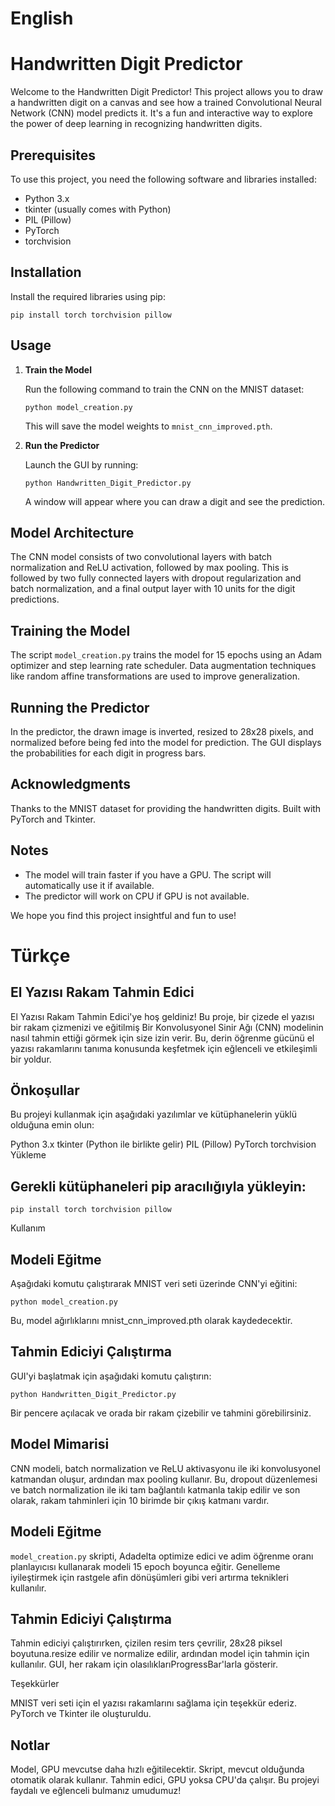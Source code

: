 # English
# Handwritten Digit Predictor

Welcome to the Handwritten Digit Predictor! This project allows you to draw a handwritten digit on a canvas and see how a trained Convolutional Neural Network (CNN) model predicts it. It's a fun and interactive way to explore the power of deep learning in recognizing handwritten digits.

## Prerequisites

To use this project, you need the following software and libraries installed:

- Python 3.x
- tkinter (usually comes with Python)
- PIL (Pillow)
- PyTorch
- torchvision

## Installation

Install the required libraries using pip:

`
pip install torch torchvision pillow
`

## Usage

1. **Train the Model**

   Run the following command to train the CNN on the MNIST dataset:

   `
   python model_creation.py
   `   

   This will save the model weights to `mnist_cnn_improved.pth`.

2. **Run the Predictor**

   Launch the GUI by running:

   `
   python Handwritten_Digit_Predictor.py
   `

   A window will appear where you can draw a digit and see the prediction.

## Model Architecture

The CNN model consists of two convolutional layers with batch normalization and ReLU activation, followed by max pooling. This is followed by two fully connected layers with dropout regularization and batch normalization, and a final output layer with 10 units for the digit predictions.

## Training the Model

The script `model_creation.py` trains the model for 15 epochs using an Adam optimizer and step learning rate scheduler. Data augmentation techniques like random affine transformations are used to improve generalization.

## Running the Predictor

In the predictor, the drawn image is inverted, resized to 28x28 pixels, and normalized before being fed into the model for prediction. The GUI displays the probabilities for each digit in progress bars.

## Acknowledgments

Thanks to the MNIST dataset for providing the handwritten digits. Built with PyTorch and Tkinter.

## Notes

- The model will train faster if you have a GPU. The script will automatically use it if available.
- The predictor will work on CPU if GPU is not available.

We hope you find this project insightful and fun to use!

# Türkçe

## El Yazısı Rakam Tahmin Edici

El Yazısı Rakam Tahmin Edici'ye hoş geldiniz! Bu proje, bir çizede el yazısı bir rakam çizmenizi ve eğitilmiş Bir Konvolusyonel Sinir Ağı (CNN) modelinin nasıl tahmin ettiği görmek için size izin verir. Bu, derin öğrenme gücünü el yazısı rakamlarını tanıma konusunda keşfetmek için eğlenceli ve etkileşimli bir yoldur.

## Önkoşullar

Bu projeyi kullanmak için aşağıdaki yazılımlar ve kütüphanelerin yüklü olduğuna emin olun:

Python 3.x
tkinter (Python ile birlikte gelir)
PIL (Pillow)
PyTorch
torchvision
Yükleme

## Gerekli kütüphaneleri pip aracılığıyla yükleyin:

`pip install torch torchvision pillow`

Kullanım

## Modeli Eğitme

Aşağıdaki komutu çalıştırarak MNIST veri seti üzerinde CNN'yi eğitini:

`python model_creation.py`

Bu, model ağırlıklarını mnist_cnn_improved.pth olarak kaydedecektir.

## Tahmin Ediciyi Çalıştırma

GUI'yi başlatmak için aşağıdaki komutu çalıştırın:

`python Handwritten_Digit_Predictor.py`

Bir pencere açılacak ve orada bir rakam çizebilir ve tahmini görebilirsiniz.

## Model Mimarisi

CNN modeli, batch normalization ve ReLU aktivasyonu ile iki konvolusyonel katmandan oluşur, ardından max pooling kullanır. Bu, dropout düzenlemesi ve batch normalization ile iki tam bağlantılı katmanla takip edilir ve son olarak, rakam tahminleri için 10 birimde bir çıkış katmanı vardır.

## Modeli Eğitme

`model_creation.py` skripti, Adadelta optimize edici ve adim öğrenme oranı planlayıcısı kullanarak modeli 15 epoch boyunca eğitir. Genelleme iyileştirmek için rastgele afin dönüşümleri gibi veri artırma teknikleri kullanılır.

## Tahmin Ediciyi Çalıştırma

Tahmin ediciyi çalıştırırken, çizilen resim ters çevrilir, 28x28 piksel boyutuna.resize edilir ve normalize edilir, ardından model için tahmin için kullanılır. GUI, her rakam için olasılıklarıProgressBar'larla gösterir.

Teşekkürler

MNIST veri seti için el yazısı rakamlarını sağlama için teşekkür ederiz. PyTorch ve Tkinter ile oluşturuldu.

## Notlar

Model, GPU mevcutse daha hızlı eğitilecektir. Skript, mevcut olduğunda otomatik olarak kullanır.
Tahmin edici, GPU yoksa CPU'da çalışır.
Bu projeyi faydalı ve eğlenceli bulmanız umudumuz!
